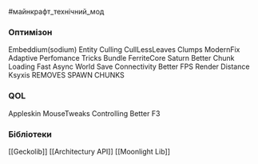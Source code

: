 #майнкрафт_технічний_мод 

### Оптимізон
Embeddium(sodium)
Entity Culling
CullLessLeaves
Clumps
ModernFix
Adaptive Perfomance Tricks Bundle
FerriteCore
Saturn
Better Chunk Loading
Fast Async World Save
Connectivity
Better FPS Render Distance
Ksyxis REMOVES SPAWN CHUNKS

### QOL

Appleskin
MouseTweaks
Controlling
Better F3
### Бібліотеки

[[Geckolib]]
[[Architectury API]]
[[Moonlight Lib]]
